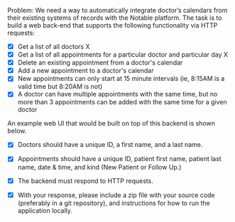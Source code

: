 Problem​: We need a way to automatically integrate doctor’s calendars from their existing
systems of records with the Notable platform. The task is to build a web back-end that supports
the following functionality via HTTP requests:
- [x] Get a list of all doctors X
- [x] Get a list of all appointments for a particular doctor and particular day X 
- [x] Delete an existing appointment from a doctor's calendar
- [x] Add a new appointment to a doctor's calendar
- [x] New appointments can only start at 15 minute intervals (ie, 8:15AM is a valid time
but 8:20AM is not)
- [x] A doctor can have multiple appointments with the same time, but no more than 3
appointments can be added with the same time for a given doctor

An example web UI that would be built on top of this backend is shown below. 
- [x] Doctors should
have a unique ID, a first name, and a last name. 
- [x] Appointments should have a unique ID,
patient first name, patient last name, date & time, and kind (New Patient or Follow Up.)

- [x] The backend must respond to HTTP requests.

- [x] With your response, please include a zip file with your source code (preferably in a git repository), and instructions for  how to run the application locally.
